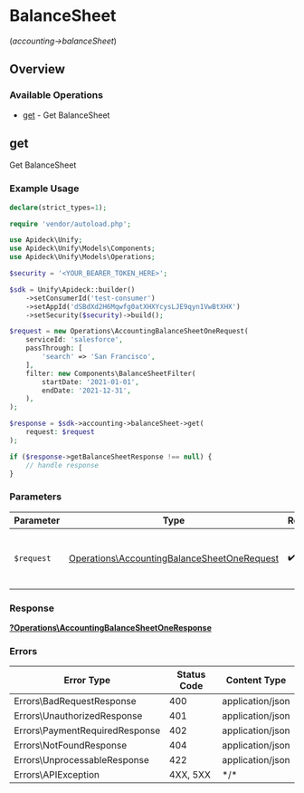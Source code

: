 # BalanceSheet
(*accounting->balanceSheet*)

## Overview

### Available Operations

* [get](#get) - Get BalanceSheet

## get

Get BalanceSheet

### Example Usage

```php
declare(strict_types=1);

require 'vendor/autoload.php';

use Apideck\Unify;
use Apideck\Unify\Models\Components;
use Apideck\Unify\Models\Operations;

$security = '<YOUR_BEARER_TOKEN_HERE>';

$sdk = Unify\Apideck::builder()
    ->setConsumerId('test-consumer')
    ->setAppId('dSBdXd2H6Mqwfg0atXHXYcysLJE9qyn1VwBtXHX')
    ->setSecurity($security)->build();

$request = new Operations\AccountingBalanceSheetOneRequest(
    serviceId: 'salesforce',
    passThrough: [
        'search' => 'San Francisco',
    ],
    filter: new Components\BalanceSheetFilter(
        startDate: '2021-01-01',
        endDate: '2021-12-31',
    ),
);

$response = $sdk->accounting->balanceSheet->get(
    request: $request
);

if ($response->getBalanceSheetResponse !== null) {
    // handle response
}
```

### Parameters

| Parameter                                                                                                  | Type                                                                                                       | Required                                                                                                   | Description                                                                                                |
| ---------------------------------------------------------------------------------------------------------- | ---------------------------------------------------------------------------------------------------------- | ---------------------------------------------------------------------------------------------------------- | ---------------------------------------------------------------------------------------------------------- |
| `$request`                                                                                                 | [Operations\AccountingBalanceSheetOneRequest](../../Models/Operations/AccountingBalanceSheetOneRequest.md) | :heavy_check_mark:                                                                                         | The request object to use for the request.                                                                 |

### Response

**[?Operations\AccountingBalanceSheetOneResponse](../../Models/Operations/AccountingBalanceSheetOneResponse.md)**

### Errors

| Error Type                     | Status Code                    | Content Type                   |
| ------------------------------ | ------------------------------ | ------------------------------ |
| Errors\BadRequestResponse      | 400                            | application/json               |
| Errors\UnauthorizedResponse    | 401                            | application/json               |
| Errors\PaymentRequiredResponse | 402                            | application/json               |
| Errors\NotFoundResponse        | 404                            | application/json               |
| Errors\UnprocessableResponse   | 422                            | application/json               |
| Errors\APIException            | 4XX, 5XX                       | \*/\*                          |